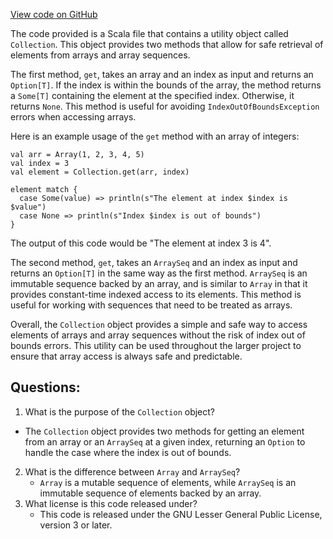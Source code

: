 [View code on GitHub](https://github.com/alephium/alephium/blob/master/util/src/main/scala/org/alephium/util/Collection.scala)

The code provided is a Scala file that contains a utility object called `Collection`. This object provides two methods that allow for safe retrieval of elements from arrays and array sequences. 

The first method, `get`, takes an array and an index as input and returns an `Option[T]`. If the index is within the bounds of the array, the method returns a `Some[T]` containing the element at the specified index. Otherwise, it returns `None`. This method is useful for avoiding `IndexOutOfBoundsException` errors when accessing arrays.

Here is an example usage of the `get` method with an array of integers:

```
val arr = Array(1, 2, 3, 4, 5)
val index = 3
val element = Collection.get(arr, index)

element match {
  case Some(value) => println(s"The element at index $index is $value")
  case None => println(s"Index $index is out of bounds")
}
```

The output of this code would be "The element at index 3 is 4".

The second method, `get`, takes an `ArraySeq` and an index as input and returns an `Option[T]` in the same way as the first method. `ArraySeq` is an immutable sequence backed by an array, and is similar to `Array` in that it provides constant-time indexed access to its elements. This method is useful for working with sequences that need to be treated as arrays.

Overall, the `Collection` object provides a simple and safe way to access elements of arrays and array sequences without the risk of index out of bounds errors. This utility can be used throughout the larger project to ensure that array access is always safe and predictable.
## Questions: 
 1. What is the purpose of the `Collection` object?
   - The `Collection` object provides two methods for getting an element from an array or an `ArraySeq` at a given index, returning an `Option` to handle the case where the index is out of bounds.
2. What is the difference between `Array` and `ArraySeq`?
   - `Array` is a mutable sequence of elements, while `ArraySeq` is an immutable sequence of elements backed by an array. 
3. What license is this code released under?
   - This code is released under the GNU Lesser General Public License, version 3 or later.